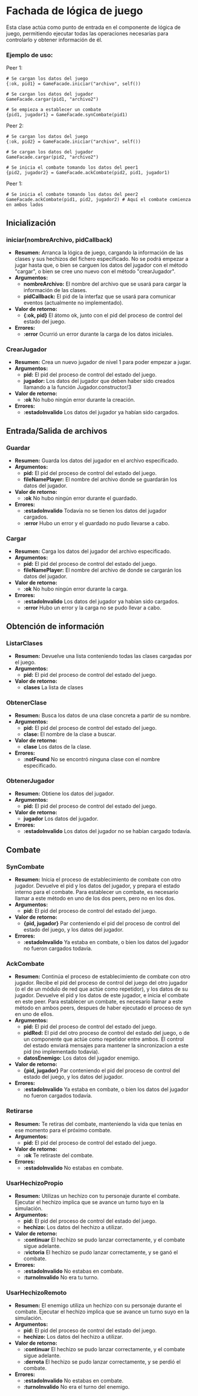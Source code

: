 # Fachada de lógica de juego
Esta clase actúa como punto de entrada en el componente de lógica de juego, permitiendo ejecutar todas las operaciones necesarias para controlarlo y obtener información de él. 

### Ejemplo de uso:

Peer 1:

    # Se cargan los datos del juego
    {:ok, pid1} = GameFacade.iniciar("archivo", self())

    # Se cargan los datos del jugador
    GameFacade.cargar(pid1, "archivo2")

    # Se empieza a establecer un combate
    {pid1, jugador1} = GameFacade.synCombate(pid1)


Peer 2:

    # Se cargan los datos del juego
    {:ok, pid2} = GameFacade.iniciar("archivo", self())

    # Se cargan los datos del jugador
    GameFacade.cargar(pid2, "archivo2")

    # Se inicia el combate tomando los datos del peer1
    {pid2, jugador2} = GameFacade.ackCombate(pid2, pid1, jugador1)

Peer 1:
    
    # Se inicia el combate tomando los datos del peer2
    GameFacade.ackCombate(pid1, pid2, jugador2) # Aquí el combate comienza en ambos lados



## Inicialización
### iniciar(nombreArchivo, pidCallback)
* __Resumen:__ Arranca la lógica de juego, cargando la información de las clases y sus hechizos del fichero especificado. No se podrá empezar a jugar hasta que, o bien se carguen los datos del jugador con el método "cargar", o bien se cree uno nuevo con el método "crearJugador".
* __Argumentos:__
    * __nombreArchivo:__ El nombre del archivo que se usará para cargar la información de las clases.
    * __pidCallback:__ El pid de la interfaz que se usará para comunicar eventos (actualmente no implementado).
* __Valor de retorno:__
    * __{:ok, pid}__ El átomo ok, junto con el pid del proceso de control del estado del juego.
* __Errores:__
    * __:error__ Ocurrió un error durante la carga de los datos iniciales.
### CrearJugador
* __Resumen:__ Crea un nuevo jugador de nivel 1 para poder empezar a jugar.
* __Argumentos:__
    * __pid:__ El pid del proceso de control del estado del juego.
    * __jugador:__ Los datos del jugador que deben haber sido creados llamando a la función Jugador.constructor/3
* __Valor de retorno:__
    * __:ok__ No hubo ningún error durante la creación.
* __Errores:__
    * __:estadoInvalido__ Los datos del jugador ya habían sido cargados.
## Entrada/Salida de archivos
### Guardar
* __Resumen:__ Guarda los datos del jugador en el archivo especificado.
* __Argumentos:__
    * __pid:__ El pid del proceso de control del estado del juego.
    * __fileNamePlayer:__ El nombre del archivo donde se guardarán los datos del jugador.
* __Valor de retorno:__
    * __:ok__ No hubo ningún error durante el guardado.
* __Errores:__
    * __:estadoInvalido__ Todavía no se tienen los datos del jugador cargados.
    * __:error__ Hubo un error y el guardado no pudo llevarse a cabo.

### Cargar
* __Resumen:__ Carga los datos del jugador del archivo especificado.
* __Argumentos:__
    * __pid:__ El pid del proceso de control del estado del juego.
    * __fileNamePlayer:__ El nombre del archivo de donde se cargarán los datos del jugador.
* __Valor de retorno:__
    * __:ok__ No hubo ningún error durante la carga.
* __Errores:__
    * __:estadoInvalido__ Los datos del jugador ya habían sido cargados.
    * __:error__ Hubo un error y la carga no se pudo llevar a cabo.
## Obtención de información
### ListarClases
* __Resumen:__ Devuelve una lista conteniendo todas las clases cargadas por el juego.
* __Argumentos:__
    * __pid:__ El pid del proceso de control del estado del juego.
* __Valor de retorno:__
    * __clases__ La lista de clases

### ObtenerClase
* __Resumen:__ Busca los datos de una clase concreta a partir de su nombre.
* __Argumentos:__
    * __pid:__ El pid del proceso de control del estado del juego.
    * __clase:__ El nombre de la clase a buscar.
* __Valor de retorno:__
    * __clase__ Los datos de la clase.
* __Errores:__
    * __:notFound__ No se encontró ninguna clase con el nombre especificado.
### ObtenerJugador
* __Resumen:__ Obtiene los datos del jugador.
* __Argumentos:__
    * __pid:__ El pid del proceso de control del estado del juego.
* __Valor de retorno:__
    * __jugador__ Los datos del jugador.
* __Errores:__
    * __:estadoInvalido__ Los datos del jugador no se habían cargado todavía.
## Combate
### SynCombate
* __Resumen:__ Inicia el proceso de establecimiento de combate con otro jugador. Devuelve el pid y los datos del jugador, y prepara el estado interno para el combate. Para establecer un combate, es necesario llamar a este método en uno de los dos peers, pero no en los dos.
* __Argumentos:__
    * __pid:__ El pid del proceso de control del estado del juego.
* __Valor de retorno:__
    * __{pid, jugador}__ Par conteniendo el pid del proceso de control del estado del juego, y los datos del jugador.
* __Errores:__
    * __:estadoInvalido__ Ya estaba en combate, o bien los datos del jugador no fueron cargados todavía.
### AckCombate
* __Resumen:__ Continúa el proceso de establecimiento de combate con otro jugador. Recibe el pid del proceso de control del juego del otro jugador (o el de un módulo de red que actúe como repetidor), y los datos de su jugador. Devuelve el pid y los datos de este jugador, e inicia el combate en este peer. Para establecer un combate, es necesario llamar a este método en ambos peers, despues de haber ejecutado el proceso de syn en uno de ellos.
* __Argumentos:__
    * __pid:__ El pid del proceso de control del estado del juego.
    * __pidRed:__ El pid del otro proceso de control del estado del juego, o de un componente que actúe como repetidor entre ambos. El control del estado enviará mensajes para mantener la sincronizacion a este pid (no implementado todavía).
    * __datosEnemigo:__ Los datos del jugador enemigo.
* __Valor de retorno:__
    * __{pid, jugador}__ Par conteniendo el pid del proceso de control del estado del juego, y los datos del jugador.
* __Errores:__
    * __:estadoInvalido__ Ya estaba en combate, o bien los datos del jugador no fueron cargados todavía.
### Retirarse
* __Resumen:__ Te retiras del combate, manteniendo la vida que tenías en ese momento para el próximo combate.
* __Argumentos:__
    * __pid:__ El pid del proceso de control del estado del juego.
* __Valor de retorno:__
    * __:ok__ Te retiraste del combate.
* __Errores:__
    * __:estadoInvalido__ No estabas en combate.
### UsarHechizoPropio
* __Resumen:__ Utilizas un hechizo con tu personaje durante el combate. Ejecutar el hechizo implica que se avance un turno tuyo en la simulación.
* __Argumentos:__
    * __pid:__ El pid del proceso de control del estado del juego.
    * __hechizo:__ Los datos del hechizo a utilizar.
* __Valor de retorno:__
    * __:continuar__ El hechizo se pudo lanzar correctamente, y el combate sigue adelante.
    * __:victoria__ El hechizo se pudo lanzar correctamente, y se ganó el combate.
* __Errores:__
    * __:estadoInvalido__ No estabas en combate.
    * __:turnoInvalido__ No era tu turno.
### UsarHechizoRemoto
* __Resumen:__ El enemigo utiliza un hechizo con su personaje durante el combate. Ejecutar el hechizo implica que se avance un turno suyo en la simulación.
* __Argumentos:__
    * __pid:__ El pid del proceso de control del estado del juego.
    * __hechizo:__ Los datos del hechizo a utilizar.
* __Valor de retorno:__
    * __:continuar__ El hechizo se pudo lanzar correctamente, y el combate sigue adelante.
    * __:derrota__ El hechizo se pudo lanzar correctamente, y se perdió el combate.
* __Errores:__
    * __:estadoInvalido__ No estabas en combate.
    * __:turnoInvalido__ No era el turno del enemigo.